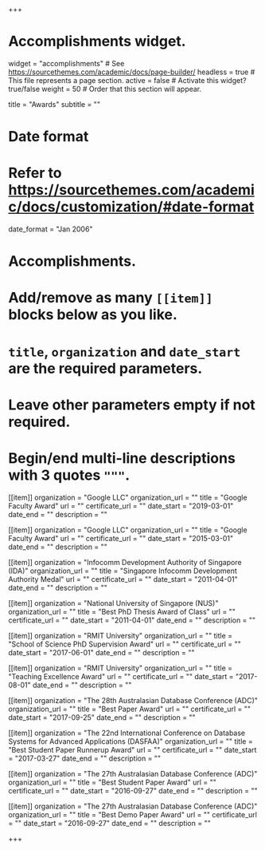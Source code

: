 +++
# Accomplishments widget.
widget = "accomplishments"  # See https://sourcethemes.com/academic/docs/page-builder/
headless = true  # This file represents a page section.
active = false  # Activate this widget? true/false
weight = 50  # Order that this section will appear.

title = "Awards"
subtitle = ""

# Date format
#   Refer to https://sourcethemes.com/academic/docs/customization/#date-format
date_format = "Jan 2006"

# Accomplishments.
#   Add/remove as many `[[item]]` blocks below as you like.
#   `title`, `organization` and `date_start` are the required parameters.
#   Leave other parameters empty if not required.
#   Begin/end multi-line descriptions with 3 quotes `"""`.

[[item]]
  organization = "Google LLC"
  organization_url = ""
  title = "Google Faculty Award"
  url = ""
  certificate_url = ""
  date_start = "2019-03-01"
  date_end = ""
  description = ""

[[item]]
  organization = "Google LLC"
  organization_url = ""
  title = "Google Faculty Award"
  url = ""
  certificate_url = ""
  date_start = "2015-03-01"
  date_end = ""
  description = ""

[[item]]
  organization = "Infocomm Development Authority of Singapore (IDA)"
  organization_url = ""
  title = "Singapore Infocomm Development Authority Medal"
  url = ""
  certificate_url = ""
  date_start = "2011-04-01"
  date_end = ""
  description = ""

[[item]]
  organization = "National University of Singapore (NUS)"
  organization_url = ""
  title = "Best PhD Thesis Award of Class"
  url = ""
  certificate_url = ""
  date_start = "2011-04-01"
  date_end = ""
  description = ""

[[item]]
  organization = "RMIT University"
  organization_url = ""
  title = "School of Science PhD Supervision Award"
  url = ""
  certificate_url = ""
  date_start = "2017-06-01"
  date_end = ""
  description = ""

[[item]]
  organization = "RMIT University"
  organization_url = ""
  title = "Teaching Excellence Award"
  url = ""
  certificate_url = ""
  date_start = "2017-08-01"
  date_end = ""
  description = ""

[[item]]
  organization = "The 28th Australasian Database Conference (ADC)"
  organization_url = ""
  title = "Best Paper Award"
  url = ""
  certificate_url = ""
  date_start = "2017-09-25"
  date_end = ""
  description = ""

[[item]]
  organization = "The 22nd International Conference on Database Systems for Advanced Applications (DASFAA)"
  organization_url = ""
  title = "Best Student Paper Runnerup Award"
  url = ""
  certificate_url = ""
  date_start = "2017-03-27"
  date_end = ""
  description = ""

[[item]]
  organization = "The 27th Australasian Database Conference (ADC)"
  organization_url = ""
  title = "Best Student Paper Award"
  url = ""
  certificate_url = ""
  date_start = "2016-09-27"
  date_end = ""
  description = ""

[[item]]
  organization = "The 27th Australasian Database Conference (ADC)"
  organization_url = ""
  title = "Best Demo Paper Award"
  url = ""
  certificate_url = ""
  date_start = "2016-09-27"
  date_end = ""
  description = ""

+++
